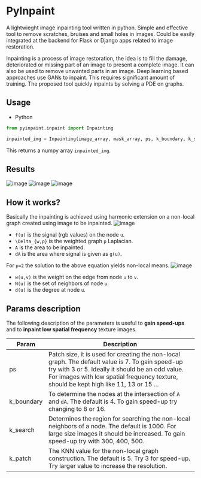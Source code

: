 # PyInpaint
A lightwieght image inpainting tool written in python. Simple and effective tool to remove scratches, bruises and small holes in images. Could be easily integrated at the backend for Flask or Django apps related to image restoration.

Inpainting is a process of image restoration, the idea is to fill the damage, deteriorated or missing part of an image to present a complete image. It can also be used to remove unwanted parts in an image. Deep learning based approaches use GANs to inpaint. This requires significant amount of training. The proposed tool quickly inpaints by solving a PDE on graphs. 

## Usage

- Python

```python
from pyinpaint.inpaint import Inpainting

inpainted_img = Inpainting(image_array, mask_array, ps, k_boundary, k_search, k_patch)
```
This returns a numpy array `inpainted_img`.

## Results
![image](https://user-images.githubusercontent.com/38216671/164308585-23f48a12-6ae3-4bf5-b6a3-efca66592548.png)
![image](https://user-images.githubusercontent.com/38216671/164310841-6cbc55d3-f6b3-449f-9148-a81d28d6c707.png)
![image](https://user-images.githubusercontent.com/38216671/164385241-429e2e9d-8209-4f14-94c7-52267dd5986c.png)

## How it works?
Basically the inpainting is achieved using harmonic extension on a non-local graph created using image to be inpainted.
![image](https://user-images.githubusercontent.com/38216671/164374512-39a1ba1e-84cc-4570-ac3c-ca98df15cc61.png)
- `f(u)` is the signal (rgb values) on the node `u`.
- `\Delta_{w,p}` is the weighted graph `p` Laplacian.
- `A` is the area to be inpainted.
- `dA` is the area where signal is given as `g(u)`.

For `p=2` the solution to the above equation yields non-local means.
![image](https://user-images.githubusercontent.com/38216671/164375021-4e7da575-38ff-4bab-aa31-8f4518eb8bfc.png)
- `w(u,v)` is the weight on the edge from node `u` to `v`.
- `N(u)` is the set of neighbors of node `u`.
- `d(u)` is the degree at node `u`.

## Params description
The following description of the parameters is useful to **gain speed-ups** and to **inpaint low spatial frequency** texture images.

| Param | Description |
| --- | --- |
| ps | Patch size, it is used for creating the non-local graph. The default value is 7. To gain speed-up try with 3 or 5. Ideally it should be an odd value. For images with low spatial frequency texture, should be kept high like 11, 13 or 15 ... |
| k_boundary | To determine the nodes at the intersection of `A` and `dA`. The default is 4. To gain speed-up try changing to 8 or 16. |
| k_search | Determines the region for searching the non-local neighbors of a node. The default is 1000. For large size images it should be increased. To gain speed-up try with 300, 400, 500. |
| k_patch | The KNN value for the non-local graph construction. The default is 5. Try 3 for speed-up. Try larger value to increase the resolution. |
